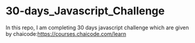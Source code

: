 # 30-days_Javascript_Challenge
In this repo, I am completing 30 days javascript challenge which are given by chaicode:https://courses.chaicode.com/learn
